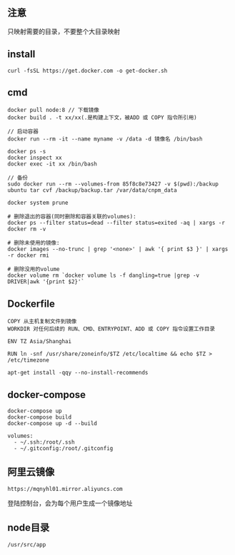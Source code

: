 ## 注意

只映射需要的目录，不要整个大目录映射

## install 

`curl -fsSL https://get.docker.com -o get-docker.sh`

## cmd

```
docker pull node:8 // 下载镜像
docker build . -t xx/xx(.是构建上下文，被ADD 或 COPY 指令所引用)

// 启动容器
docker run --rm -it --name myname -v /data -d 镜像名 /bin/bash

docker ps -s
docker inspect xx
docker exec -it xx /bin/bash

// 备份
sudo docker run --rm --volumes-from 85f8c8e73427 -v $(pwd):/backup ubuntu tar cvf /backup/backup.tar /var/data/cnpm_data

docker system prune

# 删除退出的容器(同时删除和容器关联的volumes): 
docker ps --filter status=dead --filter status=exited -aq | xargs -r docker rm -v

# 删除未使用的镜像: 
docker images --no-trunc | grep '<none>' | awk '{ print $3 }' | xargs -r docker rmi

# 删除没用的volume
docker volume rm `docker volume ls -f dangling=true |grep -v DRIVER|awk '{print $2}'`
```

## Dockerfile

```
COPY 从主机复制文件到镜像
WORKDIR 对任何后续的 RUN、CMD、ENTRYPOINT、ADD 或 COPY 指令设置工作目录

ENV TZ Asia/Shanghai

RUN ln -snf /usr/share/zoneinfo/$TZ /etc/localtime && echo $TZ > /etc/timezone

apt-get install -qqy --no-install-recommends
```

## docker-compose

```
docker-compose up
docker-compose build
docker-compose up -d --build

volumes:
  - ~/.ssh:/root/.ssh
  - ~/.gitconfig:/root/.gitconfig
```

## 阿里云镜像

```
https://mqnyhl01.mirror.aliyuncs.com
```

登陆控制台，会为每个用户生成一个镜像地址

## node目录

```
/usr/src/app
```
